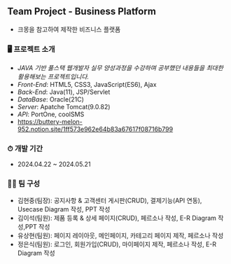 ## Team Project - Business Platform
 - 크몽을 참고하여 제작한 비즈니스 플랫폼


### 🖥 프로젝트 소개
 - *JAVA 기반 풀스택 웹개발자 실무 양성과정을 수강하며 공부했던 내용들을 최대한 활용해보는 프로젝트입니다.*
 - *Front-End*: HTML5, CSS3, JavaScript(ES6), Ajax
 - *Back-End*: Java(11), JSP/Servlet
 - *DataBase*: Oracle(21C)
 - *Server*: Apatche Tomcat(9.0.82)
 - *API*: PortOne, coolSMS
 - https://buttery-melon-952.notion.site/1ff573e962e64b83a67617f08716b799

### ⏱ 개발 기간
* 2024.04.22 ~ 2024.05.21
  

### 👍🏻 팀 구성
 - 김현중(팀장): 공지사항 & 고객센터 게시판(CRUD), 결제기능(API 연동), Usecase Diagram 작성, PPT 작성
 - 김이석(팀원): 제품 등록 & 상세 페이지(CRUD), 페르소나 작성, E-R Diagram 작성,PPT 작성
 - 유상현(팀원): 페이지 레이아웃, 메인페이지, 카테고리 페이지 제작, 페르소나 작성
 - 정은식(팀원): 로그인, 회원가입(CRUD), 마이페이지 제작, 페르소나 작성, E-R Diagram 작성

